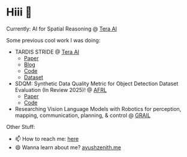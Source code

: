 # Hiii 👋 

Currently: AI for Spatial Reasoning @ [Tera AI](https://tera-ai.com)

Some previous cool work I was doing:
- TARDIS STRIDE @ [Tera AI](https://tera-ai.com)
    - [Paper](https://arxiv.org/abs/2506.11302)
    - [Blog](https://www.tera-ai.com/blog/tardis)
    - [Code](https://github.com/tera-ai/tardis)
    - [Dataset](https://huggingface.co/datasets/Tera-AI/STRIDE)
- SDQM: Synthetic Data Quality Metric for Object Detection Dataset Evaluation (In Review 2025)! @ [AFRL](https://www.afrl.af.mil/RI/)
    - [Paper]()
    - [Code](https://github.com/ayushzenith/SDQM/)
- Researching Vision Language Models with Robotics for perception, mapping, communication, planning, & control @ [GRAIL](https://www.khoury.northeastern.edu/home/lsw/grail.html)

Other Stuff:
- 📫 How to reach me: [here](https://github.com/ayushzenith/ayushzenith/issues)
- 😄 Wanna learn about me? [ayushzenith.me](https://ayushzenith.me/)

<!--
<a href="https://github.com/ayushzenith/">
  <img align="center" src="https://github-readme-stats.vercel.app/api?username=ayushzenith&show_icons=true&count_private=true&theme=tokyonight&include_all_commits=true" alt="Ayush's github stats" />
   <img align="center" src="https://github-readme-stats.vercel.app/api/top-langs/?username=ayushzenith&layout=compact&theme=tokyonight" />
</a>

-->
<!--
**ayushzenith/ayushzenith** is a ✨ _special_ ✨ repository because its `README.md` (this file) appears on your GitHub profile.

🤔🤔🤔🤔🤔🤔 Random Thought: Why is it Hello World! and not Goodbye World¡🤔🤔🤔🤔🤔🤔

Here are some ideas to get you started:

- 🔭 I’m currently working on ...
- 🌱 I’m currently learning ...
- 👯 I’m looking to collaborate on ...
- 🤔 I’m looking for help with ...
- 💬 Ask me about ...
- 📫 How to reach me: ...
- 😄 Pronouns: ...
- ⚡ Fun fact: ...
-->
